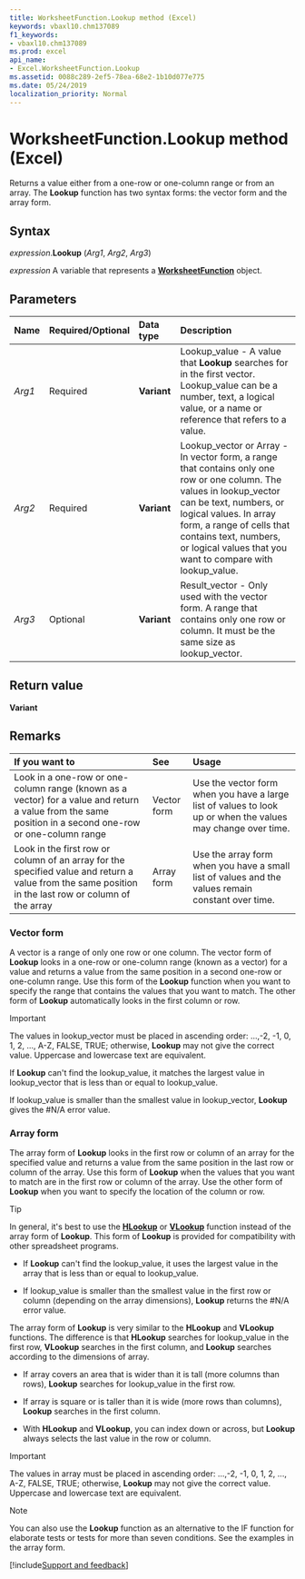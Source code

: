 ```yaml
---
title: WorksheetFunction.Lookup method (Excel)
keywords: vbaxl10.chm137089
f1_keywords:
- vbaxl10.chm137089
ms.prod: excel
api_name:
- Excel.WorksheetFunction.Lookup
ms.assetid: 0088c289-2ef5-78ea-68e2-1b10d077e775
ms.date: 05/24/2019
localization_priority: Normal
---
```



# WorksheetFunction.Lookup method (Excel)

Returns a value either from a one-row or one-column range or from an array. The **Lookup** function has two syntax forms: the vector form and the array form.


## Syntax

_expression_.**Lookup** (_Arg1_, _Arg2_, _Arg3_)

_expression_ A variable that represents a **[WorksheetFunction](Excel.WorksheetFunction.md)** object.


## Parameters

|Name|Required/Optional|Data type|Description|
|:-----|:-----|:-----|:-----|
| _Arg1_|Required| **Variant**|Lookup_value - A value that **Lookup** searches for in the first vector. Lookup_value can be a number, text, a logical value, or a name or reference that refers to a value.|
| _Arg2_|Required| **Variant**|Lookup_vector or Array - In vector form, a range that contains only one row or one column. The values in lookup_vector can be text, numbers, or logical values. In array form, a range of cells that contains text, numbers, or logical values that you want to compare with lookup_value.|
| _Arg3_|Optional| **Variant**|Result_vector - Only used with the vector form. A range that contains only one row or column. It must be the same size as lookup_vector.|

## Return value

**Variant**


## Remarks

|If you want to|See|Usage|
|:-----|:-----|:-----|
|Look in a one-row or one-column range (known as a vector) for a value and return a value from the same position in a second one-row or one-column range|Vector form|Use the vector form when you have a large list of values to look up or when the values may change over time.|
|Look in the first row or column of an array for the specified value and return a value from the same position in the last row or column of the array|Array form|Use the array form when you have a small list of values and the values remain constant over time.|

### Vector form

A vector is a range of only one row or one column. The vector form of **Lookup** looks in a one-row or one-column range (known as a vector) for a value and returns a value from the same position in a second one-row or one-column range. Use this form of the **Lookup** function when you want to specify the range that contains the values that you want to match. The other form of **Lookup** automatically looks in the first column or row. 

> [!IMPORTANT] 
> The values in lookup_vector must be placed in ascending order: ...,-2, -1, 0, 1, 2, ..., A-Z, FALSE, TRUE; otherwise, **Lookup** may not give the correct value. Uppercase and lowercase text are equivalent.

If **Lookup** can't find the lookup_value, it matches the largest value in lookup_vector that is less than or equal to lookup_value.
    
If lookup_value is smaller than the smallest value in lookup_vector, **Lookup** gives the #N/A error value.
    

### Array form

The array form of **Lookup** looks in the first row or column of an array for the specified value and returns a value from the same position in the last row or column of the array. Use this form of **Lookup** when the values that you want to match are in the first row or column of the array. Use the other form of **Lookup** when you want to specify the location of the column or row. 

> [!TIP] 
> In general, it's best to use the **[HLookup](excel.worksheetfunction.hlookup.md)** or **[VLookup](excel.worksheetfunction.vlookup.md)** function instead of the array form of **Lookup**. This form of **Lookup** is provided for compatibility with other spreadsheet programs.

- If **Lookup** can't find the lookup_value, it uses the largest value in the array that is less than or equal to lookup_value. 
    
- If lookup_value is smaller than the smallest value in the first row or column (depending on the array dimensions), **Lookup** returns the #N/A error value. 
    
The array form of **Lookup** is very similar to the **HLookup** and **VLookup** functions. The difference is that **HLookup** searches for lookup_value in the first row, **VLookup** searches in the first column, and **Lookup** searches according to the dimensions of array. 

- If array covers an area that is wider than it is tall (more columns than rows), **Lookup** searches for lookup_value in the first row. 
    
- If array is square or is taller than it is wide (more rows than columns), **Lookup** searches in the first column. 
    
- With **HLookup** and **VLookup**, you can index down or across, but **Lookup** always selects the last value in the row or column. 
    
> [!IMPORTANT] 
> The values in array must be placed in ascending order: ...,-2, -1, 0, 1, 2, ..., A-Z, FALSE, TRUE; otherwise, **Lookup** may not give the correct value. Uppercase and lowercase text are equivalent.

> [!NOTE] 
> You can also use the **Lookup** function as an alternative to the IF function for elaborate tests or tests for more than seven conditions. See the examples in the array form.




[!include[Support and feedback](~/includes/feedback-boilerplate.md)]
